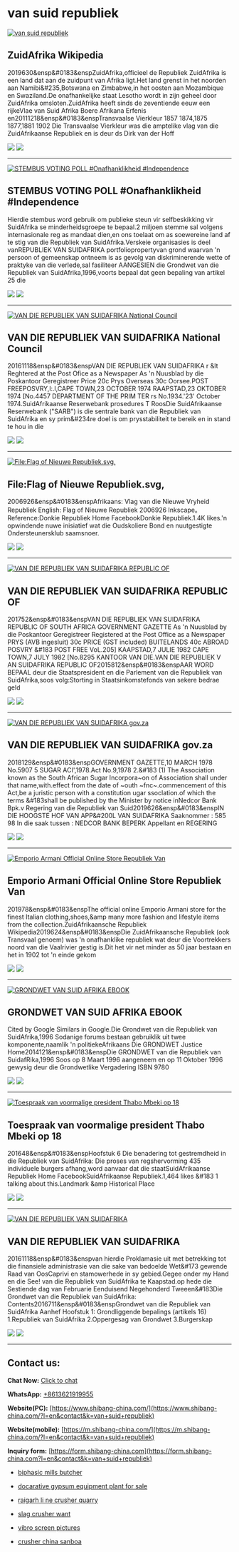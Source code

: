 # van suid republiek

<a href="https://swt.shibang-china.com/?l=en&img&k=van+suid+republiek" target="_blank">![van suid republiek](http://static.shibang-china.com/all-800x300/1484.jpg)</a>

## ZuidAfrika Wikipedia
2019630&ensp&#0183&enspZuidAfrika,officieel de Republiek ZuidAfrika is een land dat aan de zuidpunt van Afrika ligt.Het land grenst in het noorden aan Namibi&#235,Botswana en Zimbabwe,in het oosten aan Mozambique en Swaziland.De onafhankelijke staat Lesotho wordt in zijn geheel door ZuidAfrika omsloten.ZuidAfrika heeft sinds de zeventiende eeuw een rijkeVlae van Suid Afrika Boere Afrikana Erfenis en20111218&ensp&#0183&enspTransvaalse Vierkleur 1857 1874,1875 1877,1881 1902 Die Transvaalse Vierkleur was die amptelike vlag van die ZuidAfrikaanse Republiek en is deur ds Dirk van der Hoff


<a href="https://whatsapp.shibangsoft.com/WhatsApp.php" target="_blank" title="WhatsApp">![](http://static.shibang-china.com/icon/whatsapp.png)</a> <a href="https://swt.shibang-china.com/?l=en&icon&k=van+suid+republiek" target="_blank">![](http://static.shibang-china.com/icon/chat-en.png)</a>

---

<a href="https://swt.shibang-china.com/?l=en&img&k=van+suid+republiek" target="_blank">![STEMBUS VOTING POLL #Onafhanklikheid #Independence](http://static.shibang-china.com/all-800x300/542.jpg)</a>

## STEMBUS VOTING POLL #Onafhanklikheid #Independence
Hierdie stembus word gebruik om publieke steun vir selfbeskikking vir SuidAfrika se minderheidsgroepe te bepaal.2 miljoen stemme sal volgens internasionale reg as mandaat dien,en ons toelaat om as soewereine land af te stig van die Republiek van SuidAfrika.Verskeie organisasies is deel vanREPUBLIEK VAN SUIDAFRIKA portfoliopropertyvan grond waarvan 'n persoon of gemeenskap ontneem is as gevolg van diskriminerende wette of praktyke van die verlede,sal fasiliteer AANGESIEN die Grondwet van die Republiek van SuidAfrika,1996,voorts bepaal dat geen bepaling van artikel 25 die


<a href="https://whatsapp.shibangsoft.com/WhatsApp.php" target="_blank" title="WhatsApp">![](http://static.shibang-china.com/icon/whatsapp.png)</a> <a href="https://swt.shibang-china.com/?l=en&icon&k=van+suid+republiek" target="_blank">![](http://static.shibang-china.com/icon/chat-en.png)</a>

---

<a href="https://swt.shibang-china.com/?l=en&img&k=van+suid+republiek" target="_blank">![VAN DIE REPUBLIEK VAN SUIDAFRIKA National Council](http://static.shibang-china.com/all-800x300/934.jpg)</a>

## VAN DIE REPUBLIEK VAN SUIDAFRIKA National Council
20161118&ensp&#0183&enspVAN DIE REPUBLIEK VAN SUIDAFRIKA r &lt Reghtered at the Post Ofice as a Newspaper As 'n Nuusblad by die Poskantoor Geregistreer Price 20c Prys Overseas 30c Oorsee.POST FREEPOSVRY,l:.l,CAPE TOWN,23 OCTOBER 1974 RAAPSTAD,23 OKTOBER 1974 [No.4457 DEPARTMENT OF THE PRIM TER rs No.1934.'23' October 1974.SuidAfrikaanse Reserwebank prosedures T RoosDie SuidAfrikaanse Reserwebank ("SARB") is die sentrale bank van die Republiek van SuidAfrika en sy prim&#234re doel is om prysstabiliteit te bereik en in stand te hou in die


<a href="https://whatsapp.shibangsoft.com/WhatsApp.php" target="_blank" title="WhatsApp">![](http://static.shibang-china.com/icon/whatsapp.png)</a> <a href="https://swt.shibang-china.com/?l=en&icon&k=van+suid+republiek" target="_blank">![](http://static.shibang-china.com/icon/chat-en.png)</a>

---

<a href="https://swt.shibang-china.com/?l=en&img&k=van+suid+republiek" target="_blank">![File:Flag of Nieuwe Republiek.svg,](http://static.shibang-china.com/all-800x300/1370.jpg)</a>

## File:Flag of Nieuwe Republiek.svg,
2006926&ensp&#0183&enspAfrikaans: Vlag van die Nieuwe Vryheid Republiek English: Flag of Nieuwe Republiek 2006926 Inkscape。 Reference:Donkie Republiek Home FacebookDonkie Republiek.1.4K likes.'n opwindende nuwe inisiatief wat die Oudskoliere Bond en nuutgestigte Ondersteunersklub saamsnoer.


<a href="https://whatsapp.shibangsoft.com/WhatsApp.php" target="_blank" title="WhatsApp">![](http://static.shibang-china.com/icon/whatsapp.png)</a> <a href="https://swt.shibang-china.com/?l=en&icon&k=van+suid+republiek" target="_blank">![](http://static.shibang-china.com/icon/chat-en.png)</a>

---

<a href="https://swt.shibang-china.com/?l=en&img&k=van+suid+republiek" target="_blank">![VAN DIE REPUBLIEK VAN SUIDAFRIKA REPUBLIC OF](http://static.shibang-china.com/all-800x300/1525.jpg)</a>

## VAN DIE REPUBLIEK VAN SUIDAFRIKA REPUBLIC OF
201752&ensp&#0183&enspVAN DIE REPUBLIEK VAN SUIDAFRIKA REPUBLIC OF SOUTH AFRICA GOVERNMENT GAZETTE As 'n Nuusblad by die Poskantoor Geregistreer Registered at the Post Office as a Newspaper PRYS (AVB ingesluit) 30c PRICE (GST included) BUITELANDS 40c ABROAD POSVRY &#183 POST FREE VoL.205] KAAPSTAD,7 JULIE 1982 CAPE TOWN,7 JULY 1982 [No.8295 KANTOOR VAN DIE.VAN DIE REPUBLIEK V AN SUIDAFRIKA REPUBLIC OF2015812&ensp&#0183&enspAAR WORD BEPAAL deur die Staatspresident en die Parlement van die Republiek van SuidAfrika,soos volg:Storting in Staatsinkomstefonds van sekere bedrae geld


<a href="https://whatsapp.shibangsoft.com/WhatsApp.php" target="_blank" title="WhatsApp">![](http://static.shibang-china.com/icon/whatsapp.png)</a> <a href="https://swt.shibang-china.com/?l=en&icon&k=van+suid+republiek" target="_blank">![](http://static.shibang-china.com/icon/chat-en.png)</a>

---

<a href="https://swt.shibang-china.com/?l=en&img&k=van+suid+republiek" target="_blank">![VAN DIE REPUBLIEK VAN SUIDAFRIKA gov.za](http://static.shibang-china.com/all-800x300/1320.jpg)</a>

## VAN DIE REPUBLIEK VAN SUIDAFRIKA gov.za
2018129&ensp&#0183&enspGOVERNMENT GAZETTE,10 MARCH 1978 No.5907 5 SUGAR ACI',1978.Act No.9,1978 2.&#183 (1) The Association known as the South African Sugar Incorpora~on of Association shall under that name,with.effect from the date of ~outh ~fnc~.commencement of this Act,be a juristic person with a constitution ugar ssoclation.of which the terms &#183shall be published by the Minister by notice inNedcor Bank Bpk.v Regering van die Republiek van Suid2019626&ensp&#0183&enspIN DIE HOOGSTE HOF VAN APP&#200L VAN SUIDAFRIKA Saaknommer : 585 98 In die saak tussen : NEDCOR BANK BEPERK Appellant en REGERING


<a href="https://whatsapp.shibangsoft.com/WhatsApp.php" target="_blank" title="WhatsApp">![](http://static.shibang-china.com/icon/whatsapp.png)</a> <a href="https://swt.shibang-china.com/?l=en&icon&k=van+suid+republiek" target="_blank">![](http://static.shibang-china.com/icon/chat-en.png)</a>

---

<a href="https://swt.shibang-china.com/?l=en&img&k=van+suid+republiek" target="_blank">![Emporio Armani Official Online Store Republiek Van](http://static.shibang-china.com/all-800x300/668.jpg)</a>

## Emporio Armani Official Online Store Republiek Van
201978&ensp&#0183&enspThe official online Emporio Armani store for the finest Italian clothing,shoes,&amp many more fashion and lifestyle items from the collection.ZuidAfrikaansche Republiek Wikipedia2019624&ensp&#0183&enspDie ZuidAfrikaansche Republiek (ook Transvaal genoem) was 'n onafhanklike republiek wat deur die Voortrekkers noord van die Vaalrivier gestig is.Dit het vir net minder as 50 jaar bestaan en het in 1902 tot 'n einde gekom


<a href="https://whatsapp.shibangsoft.com/WhatsApp.php" target="_blank" title="WhatsApp">![](http://static.shibang-china.com/icon/whatsapp.png)</a> <a href="https://swt.shibang-china.com/?l=en&icon&k=van+suid+republiek" target="_blank">![](http://static.shibang-china.com/icon/chat-en.png)</a>

---

<a href="https://swt.shibang-china.com/?l=en&img&k=van+suid+republiek" target="_blank">![GRONDWET VAN SUID AFRIKA EBOOK](http://static.shibang-china.com/all-800x300/837.jpg)</a>

## GRONDWET VAN SUID AFRIKA EBOOK
Cited by Google Similars in Google.Die Grondwet van die Republiek van SuidAfrika,1996 Sodanige forums bestaan gebruiklik uit twee komponente,naamlik 'n politiekeAfrikaans Die GRONDWET Justice Home2014121&ensp&#0183&enspDie GRONDWET van die Republiek van SuidafRika,1996 Soos op 8 Maart 1996 aangeneem en op 11 Oktober 1996 gewysig deur die Grondwetlike Vergadering ISBN 9780


<a href="https://whatsapp.shibangsoft.com/WhatsApp.php" target="_blank" title="WhatsApp">![](http://static.shibang-china.com/icon/whatsapp.png)</a> <a href="https://swt.shibang-china.com/?l=en&icon&k=van+suid+republiek" target="_blank">![](http://static.shibang-china.com/icon/chat-en.png)</a>

---

<a href="https://swt.shibang-china.com/?l=en&img&k=van+suid+republiek" target="_blank">![Toespraak van voormalige president Thabo Mbeki op 18](http://static.shibang-china.com/all-800x300/1320.jpg)</a>

## Toespraak van voormalige president Thabo Mbeki op 18
201648&ensp&#0183&enspHoofstuk 6 Die benadering tot gestremdheid in die Republiek van SuidAfrika: Die proses van regshervorming 435 individuele burgers afhang,word aanvaar dat die staatSuidAfrikaanse Republiek Home FacebookSuidAfrikaanse Republiek.1,464 likes &#183 1 talking about this.Landmark &amp Historical Place


<a href="https://whatsapp.shibangsoft.com/WhatsApp.php" target="_blank" title="WhatsApp">![](http://static.shibang-china.com/icon/whatsapp.png)</a> <a href="https://swt.shibang-china.com/?l=en&icon&k=van+suid+republiek" target="_blank">![](http://static.shibang-china.com/icon/chat-en.png)</a>

---

<a href="https://swt.shibang-china.com/?l=en&img&k=van+suid+republiek" target="_blank">![VAN DIE REPUBLIEK VAN SUIDAFRIKA](http://static.shibang-china.com/all-800x300/942.jpg)</a>

## VAN DIE REPUBLIEK VAN SUIDAFRIKA
20161118&ensp&#0183&enspvan hierdie Proklamasie uit met betrekking tot die finansiele administrasie van die sake van bedoelde Wet&#173 gewende Raad van OosCaprivi en stamowerhede in sy gebied.Gegee onder my Hand en die See! van die Republiek van SuidAfrika te Kaapstad.op hede die Sestiende dag van Februarie Eenduisend Negehonderd Tweeen&#183Die Grondwet van die Republiek van SuidAfrika: Contents2016711&ensp&#0183&enspGrondwet van die Republiek van SuidAfrika Aanhef Hoofstuk 1: Grondliggende bepalings (artikels 16) 1.Republiek van SuidAfrika 2.Oppergesag van Grondwet 3.Burgerskap


<a href="https://whatsapp.shibangsoft.com/WhatsApp.php" target="_blank" title="WhatsApp">![](http://static.shibang-china.com/icon/whatsapp.png)</a> <a href="https://swt.shibang-china.com/?l=en&icon&k=van+suid+republiek" target="_blank">![](http://static.shibang-china.com/icon/chat-en.png)</a>

---
## Contact us:

**Chat Now:** [Click to chat](https://swt.shibang-china.com?l=en&contact&k=van+suid+republiek)

**WhatsApp:**  [+8613621919955](https://whatsapp.shibangsoft.com/WhatsApp.php)

**Website(PC):** [https://www.shibang-china.com/](https://www.shibang-china.com/?l=en&contact&k=van+suid+republiek)

**Website(mobile):** [https://m.shibang-china.com/](https://m.shibang-china.com/?l=en&contact&k=van+suid+republiek)

**Inquiry form:** [https://form.shibang-china.com](https://form.shibang-china.com?l=en&contact&k=van+suid+republiek)

* [biphasic mills butcher](../121/biphasic%20mills%20butcher.md)

* [docarative gypsum equipment plant for sale](../117/docarative%20gypsum%20equipment%20plant%20for%20sale.md)

* [raigarh li ne crusher quarry](../123/raigarh%20li%20ne%20crusher%20quarry.md)

* [slag crusher want](../125/slag%20crusher%20want.md)

* [vibro screen pictures](../114/vibro%20screen%20pictures.md)

* [crusher china sanboa](../121/crusher%20china%20sanboa.md)